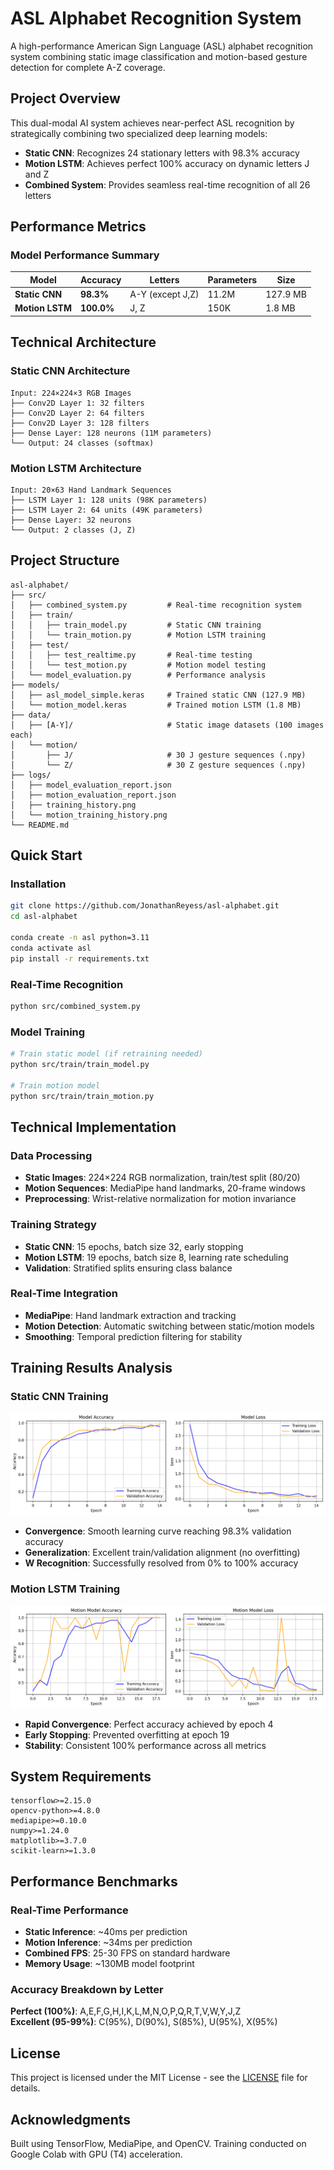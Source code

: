 # ASL Alphabet Recognition System

A high-performance American Sign Language (ASL) alphabet recognition system combining static image classification and motion-based gesture detection for complete A-Z coverage.

## Project Overview

This dual-modal AI system achieves near-perfect ASL recognition by strategically combining two specialized deep learning models:

- **Static CNN**: Recognizes 24 stationary letters with 98.3% accuracy
- **Motion LSTM**: Achieves perfect 100% accuracy on dynamic letters J and Z
- **Combined System**: Provides seamless real-time recognition of all 26 letters

## Performance Metrics

### Model Performance Summary
| Model | Accuracy | Letters | Parameters | Size |
|-------|----------|---------|------------|------|
| **Static CNN** | **98.3%** | A-Y (except J,Z) | 11.2M | 127.9 MB |
| **Motion LSTM** | **100.0%** | J, Z | 150K | 1.8 MB |

## Technical Architecture

### Static CNN Architecture
```
Input: 224×224×3 RGB Images
├── Conv2D Layer 1: 32 filters
├── Conv2D Layer 2: 64 filters  
├── Conv2D Layer 3: 128 filters
├── Dense Layer: 128 neurons (11M parameters)
└── Output: 24 classes (softmax)
```

### Motion LSTM Architecture  
```
Input: 20×63 Hand Landmark Sequences
├── LSTM Layer 1: 128 units (98K parameters)
├── LSTM Layer 2: 64 units (49K parameters)
├── Dense Layer: 32 neurons
└── Output: 2 classes (J, Z)
```

## Project Structure

```
asl-alphabet/
├── src/
│   ├── combined_system.py         # Real-time recognition system
│   ├── train/
│   │   ├── train_model.py         # Static CNN training
│   │   └── train_motion.py        # Motion LSTM training
│   ├── test/
│   │   ├── test_realtime.py       # Real-time testing
│   │   └── test_motion.py         # Motion model testing
│   └── model_evaluation.py        # Performance analysis
├── models/
│   ├── asl_model_simple.keras     # Trained static CNN (127.9 MB)
│   └── motion_model.keras         # Trained motion LSTM (1.8 MB)
├── data/
│   ├── [A-Y]/                     # Static image datasets (100 images each)
│   └── motion/
│       ├── J/                     # 30 J gesture sequences (.npy)
│       └── Z/                     # 30 Z gesture sequences (.npy)
├── logs/
│   ├── model_evaluation_report.json
│   ├── motion_evaluation_report.json
│   ├── training_history.png
│   └── motion_training_history.png
└── README.md
```

## Quick Start

### Installation
```bash
git clone https://github.com/JonathanReyess/asl-alphabet.git
cd asl-alphabet

conda create -n asl python=3.11
conda activate asl
pip install -r requirements.txt
```

### Real-Time Recognition
```bash
python src/combined_system.py
```

### Model Training
```bash
# Train static model (if retraining needed)
python src/train/train_model.py

# Train motion model  
python src/train/train_motion.py
```

## Technical Implementation

### Data Processing
- **Static Images**: 224×224 RGB normalization, train/test split (80/20)
- **Motion Sequences**: MediaPipe hand landmarks, 20-frame windows
- **Preprocessing**: Wrist-relative normalization for motion invariance

### Training Strategy
- **Static CNN**: 15 epochs, batch size 32, early stopping
- **Motion LSTM**: 19 epochs, batch size 8, learning rate scheduling
- **Validation**: Stratified splits ensuring class balance

### Real-Time Integration
- **MediaPipe**: Hand landmark extraction and tracking
- **Motion Detection**: Automatic switching between static/motion models
- **Smoothing**: Temporal prediction filtering for stability

## Training Results Analysis

### Static CNN Training

![Static CNN Training Results](logs/model_training_history.png)

- **Convergence**: Smooth learning curve reaching 98.3% validation accuracy
- **Generalization**: Excellent train/validation alignment (no overfitting)
- **W Recognition**: Successfully resolved from 0% to 100% accuracy

### Motion LSTM Training  

![Motion LSTM Training Results](logs/motion_training_history.png)

- **Rapid Convergence**: Perfect accuracy achieved by epoch 4
- **Early Stopping**: Prevented overfitting at epoch 19
- **Stability**: Consistent 100% performance across all metrics

## System Requirements

```
tensorflow>=2.15.0
opencv-python>=4.8.0
mediapipe>=0.10.0
numpy>=1.24.0
matplotlib>=3.7.0
scikit-learn>=1.3.0
```

## Performance Benchmarks

### Real-Time Performance
- **Static Inference**: ~40ms per prediction
- **Motion Inference**: ~34ms per prediction  
- **Combined FPS**: 25-30 FPS on standard hardware
- **Memory Usage**: ~130MB model footprint

### Accuracy Breakdown by Letter
**Perfect (100%)**: A,E,F,G,H,I,K,L,M,N,O,P,Q,R,T,V,W,Y,J,Z  
**Excellent (95-99%)**: C(95%), D(90%), S(85%), U(95%), X(95%)


## License

This project is licensed under the MIT License - see the [LICENSE](LICENSE) file for details.

## Acknowledgments

Built using TensorFlow, MediaPipe, and OpenCV. Training conducted on Google Colab with GPU (T4) acceleration.

